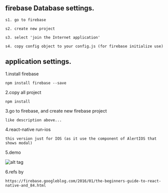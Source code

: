 ## firebase Database settings.

    s1. go to firebase

    s2. create new project

    s3. select 'join the Internet application'

    s4. copy config object to your config.js (for firebase initialize use)

## application settings.

1.install firebase

    npm install firebase --save

2.copy all project

    npm install

3.go to firebase, and create new firebase project

    like description above...

4.react-native run-ios 

    this version just for IOS (as it use the component of AlertIOS that shows modal)

5.demo 

![alt tag](https://github.com/lastingyeh/LabFirebase01/blob/master/demo.gif)

6.refs by 

    https://firebase.googleblog.com/2016/01/the-beginners-guide-to-react-native-and_84.html